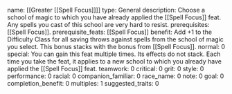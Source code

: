 name: [[Greater [[Spell Focus]]]]
type: General
description: Choose a school of magic to which you have already applied the [[Spell Focus]] feat. Any spells you cast of this school are very hard to resist.
prerequisites: [[Spell Focus]].
prerequisite_feats: [[Spell Focus]]
benefit: Add +1 to the Difficulty Class for all saving throws against spells from the school of magic you select. This bonus stacks with the bonus from [[Spell Focus]].
normal: 0
special: You can gain this feat multiple times. Its effects do not stack. Each time you take the feat, it applies to a new school to which you already have applied the [[Spell Focus]] feat.
teamwork: 0
critical: 0
grit: 0
style: 0
performance: 0
racial: 0
companion_familiar: 0
race_name: 0
note: 0
goal: 0
completion_benefit: 0
multiples: 1
suggested_traits: 0
